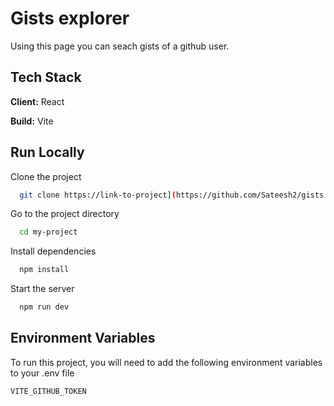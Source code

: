 
# Gists explorer

Using this page you can seach gists of a github user.



## Tech Stack

**Client:** React

**Build:** Vite


## Run Locally

Clone the project

```bash
  git clone https://link-to-project](https://github.com/Sateesh2/gists.git
```

Go to the project directory

```bash
  cd my-project
```

Install dependencies

```bash
  npm install
```

Start the server

```bash
  npm run dev
```


## Environment Variables

To run this project, you will need to add the following environment variables to your .env file

`VITE_GITHUB_TOKEN`
